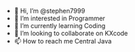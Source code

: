 - 👋 Hi, I’m @stephen7999
- 👀 I’m interested in Programmer
- 🌱 I’m currently learning Coding
- 💞️ I’m looking to collaborate on KXcode
- 📫 How to reach me Central Java

<!---
stephen7999/stephen7999 is a ✨ special ✨ repository because its `README.md` (this file) appears on your GitHub profile.
You can click the Preview link to take a look at your changes.
--->
